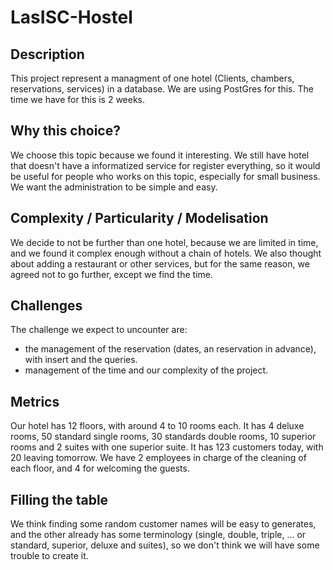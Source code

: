 # LasISC-Hostel

## Description
This project represent a managment of one hotel (Clients, chambers, reservations, services) in a database. We are using PostGres for this.
The time we have for this is 2 weeks.

## Why this choice?

We choose this topic because we found it interesting. We still have hotel that doesn't have a informatized service for register everything, so it would be useful for people who works on this topic, especially for small business. We want the administration to be simple and easy.

## Complexity / Particularity / Modelisation

We decide to not be further than one hotel, because we are limited in time, and we found it complex enough without a chain of hotels. We also thought about adding a restaurant or other services, but for the same reason, we agreed not to go further, except we find the time.

## Challenges
The challenge we expect to uncounter are:
  - the management of the reservation (dates, an reservation in advance), with insert and the queries.
  - management of the time and our complexity of the project.


## Metrics

Our hotel has 12 floors, with around 4 to 10 rooms each. It has 4 deluxe rooms, 50 standard single rooms, 30 standards double rooms, 10 superior rooms and 2 suites with one superior suite. It has 123 customers today, with 20 leaving tomorrow. We have 2 employees in charge of the cleaning of each floor, and 4 for welcoming the guests.

## Filling the table

We think finding some random customer names will be easy to generates, and the other already has some terminology (single, double, triple, ... or standard, superior, deluxe and suites), so we don't think we will have some trouble to create it.
